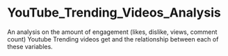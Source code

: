 # YouTube_Trending_Videos_Analysis
An analysis on the amount of engagement (likes, dislike, views, comment count) Youtube Trending videos get and the relationship between each of these variables.
